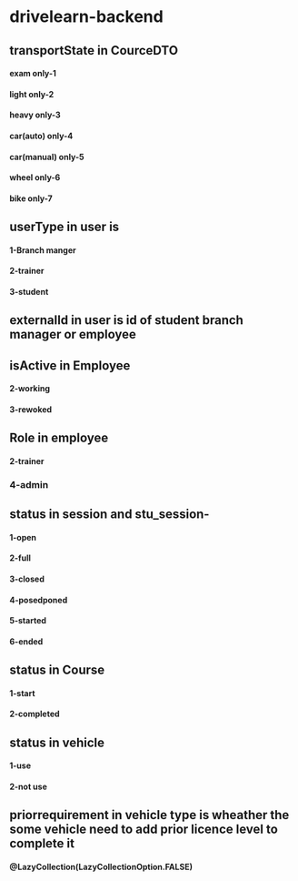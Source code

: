 # drivelearn-backend

## transportState in CourceDTO
#### exam only-1 
#### light only-2
#### heavy only-3
#### car(auto) only-4
#### car(manual) only-5
#### wheel only-6
#### bike only-7


## userType in user is
#### 1-Branch manger
#### 2-trainer
#### 3-student

## externalId in user is id of student branch manager or employee

## isActive in Employee
#### 

#### 2-working
#### 3-rewoked

## Role in employee
#### 
#### 2-trainer
### 4-admin


## status in session and stu_session-
#### 1-open 
#### 2-full
#### 3-closed
#### 4-posedponed
#### 5-started
#### 6-ended

## status in Course 
#### 1-start
#### 2-completed

## status in vehicle 
#### 1-use
#### 2-not use



## priorrequirement in vehicle type is wheather the some vehicle need to add prior licence level to complete it

####  @LazyCollection(LazyCollectionOption.FALSE)
